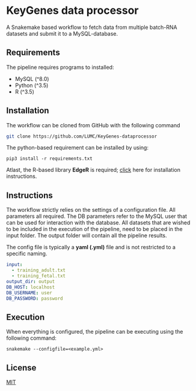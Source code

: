 # KeyGenes data processor

A Snakemake based workflow to fetch data from multiple batch-RNA 
datasets and submit it to a MySQL-database. 

## Requirements

The pipeline requires programs to installed: 
- MySQL (^8.0)
- Python (^3.5)
- R (^3.5)

## Installation

The workflow can be cloned from GitHub with the following command

```bash
git clone https://github.com/LUMC/KeyGenes-dataprocessor
```

The python-based requirement can be installed by using:
```shell script
pip3 install -r requirements.txt
```

Atlast, the R-based library **EdgeR** is required; [click](https://bioconductor.org/packages/release/bioc/html/edgeR.html) here for installation
instructions. 
## Instructions

The workflow strictly relies on the settings of a configuration file. All parameters all required. The DB
parameters refer to the MySQL user that can be used for interaction with the database.
All datasets that are wished to be included in the execution of the pipeline, need to be placed in the input folder.
The output folder will contain all the pipeline results. 

The config file is typically a **yaml (.yml)** file and is not restricted to a specific naming. 
```yaml
input:
  - training_adult.txt
  - training_fetal.txt
output_dir: output
DB_HOST: localhost
DB_USERNAME: user
DB_PASSWORD: password
```

## Execution
When everything is configured, the pipeline can be executing using the following
command:
```shell script
snakemake --configfile=<example.yml>
```

## License
[MIT](https://choosealicense.com/licenses/mit/)
